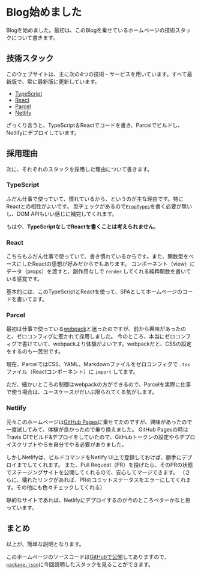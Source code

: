 # Blog始めました

Blogを始めました。最初は、このBlogを乗せているホームページの技術スタックについて書きます。

## 技術スタック

このウェブサイトは、主に次の4つの技術・サービスを用いています。すべて最新版で、常に最新版に更新しています。

-   [TypeScript](https://www.typescriptlang.org/)
-   [React](https://reactjs.org/)
-   [Parcel](https://parceljs.org/)
-   [Netlify](https://www.netlify.com/)

ざっくり言うと、TypeScript＆Reactでコードを書き、Parcelでビルドし、Netlifyにデプロイしています。

## 採用理由

次に、それぞれのスタックを採用した理由について書きます。

### TypeScript

ふだん仕事で使っていて、慣れているから、というのが主な理由です。特にReactとの相性がよいです。
型チェックがあるので[`PropTypes`](https://github.com/facebook/prop-types)を書く必要が無いし、DOM APIもいい感じに補完してくれます。

もはや、**TypeScriptなしでReactを書くことは考えられません**。

### React

こちらもふだん仕事で使っていて、書き慣れているからです。また、関数型をベースにしたReactの思想が好みだからでもあります。
コンポーネント（view）にデータ（props）を渡すと、副作用なしで `render` してくれる純粋関数を書いている感覚です。

基本的には、このTypeScriptとReactを使って、SPAとしてホームページのコードを書いてます。

### Parcel

最初は仕事で使っている[webpack](https://webpack.js.org/)と迷ったのですが、前から興味があったのと、ゼロコンフィグに惹かれて採用しました。
今のところ、本当にゼロコンフィグで書けていて、webpackより体験がよいです。webpackだと、CSSの設定をするのも一苦労です。

現在、ParcelではCSS、YAML、Markdownファイルをゼロコンフィグで `.tsx` ファイル（Reactコンポーネント）に `import` してます。

ただ、細かいところの制御はwebpackの方ができるので、Parcelを実際に仕事で使う場合は、ユースケースがだいぶ限られてくる気がします。

### Netlify

元々このホームページは[GitHub Pages](https://pages.github.com/)に乗せてたのですが、興味があったので一度試してみて、体験が良かったので乗り換えました。
GitHub Pagesの時はTravis CIでビルド&デプロイをしていたので、GitHubトークンの設定やらデプロイスクリプトやらを自分でやる必要がありました。

しかしNetlifyは、ビルドコマンドをNetlify UI上で登録しておけば、勝手にデプロイまでしてくれます。
また、Pull Request（PR）を投げたら、そのPRの状態でステージングサイトを公開してくれるので、安心してマージできます。
（さらに、壊れたリンクがあれば、PRのコミットステータスをエラーにしてくれます。その他にも色々チェックしてくれる）

静的なサイトであれば、Netlifyにデプロイするのが今のところベターかなと思っています。

## まとめ

以上が、簡単な説明となります。

このホームページのソースコードは[GitHubで公開](https://github.com/ybiquitous/homepage)してありますので、[`package.json`](https://github.com/ybiquitous/homepage/blob/master/package.json)に今回説明したスタックを見ることができます。
